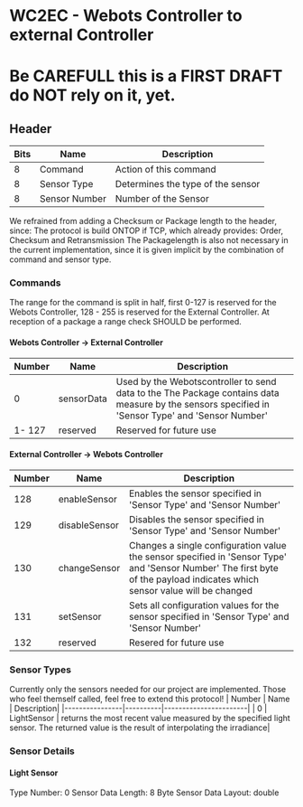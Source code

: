 # WC2EC - Webots Controller to external Controller 
# Be CAREFULL this is a FIRST DRAFT do NOT rely on it, yet.

## Header
|  Bits             |      Name                    | Description|
|----------------|----------|-----------------------|
|8| Command 			  | Action of this command|
|8| Sensor Type       	  | Determines the type of the sensor |
|8|Sensor Number          | Number of the Sensor            |

We refrained from adding a Checksum or Package length to the header, since:
The protocol is build ONTOP if TCP, which already provides: 
Order, Checksum and Retransmission
The Packagelength is also not necessary in the current implementation, since it is given implicit by the combination of command and sensor type.

### Commands
The range for the command is split in half, first 0-127 is reserved for the Webots Controller, 128 - 255 is reserved for the External Controller. At reception of a package a range check SHOULD be performed. 
#### Webots Controller -> External Controller
|  Number             |      Name                    | Description|
|----------------|----------|-----------------------|
|0| sensorData| Used by the Webotscontroller to send data to the The Package contains data measure by the sensors specified in 'Sensor Type' and 'Sensor Number'|
| 1- 127 | reserved | Reserved for future use
#### External Controller -> Webots Controller
|  Number             |      Name                    | Description|
|----------------|----------|-----------------------|
|128| enableSensor | Enables the sensor specified in 'Sensor Type' and 'Sensor Number' |
|129| disableSensor|  Disables the sensor specified in 'Sensor Type' and 'Sensor Number' |
|130| changeSensor | Changes a single configuration value the sensor specified in 'Sensor Type' and 'Sensor Number' The first byte of the payload indicates which sensor value will be changed |
|131| setSensor | Sets all configuration values for the sensor specified in 'Sensor Type' and 'Sensor Number' |
|132 | reserved | Resered for future use |

### Sensor Types
Currently only the sensors needed for our project are implemented. Those who feel themself called, feel free to extend this protocol!
|  Number    |      Name              | Description|
|----------------|----------|-----------------------|
| 0 | LightSensor | returns the most recent value measured by the specified light sensor. The returned value is the result of interpolating the irradiance| 



### Sensor Details 
#### Light Sensor
Type Number: 0
Sensor Data Length: 8 Byte
Sensor Data Layout: double

